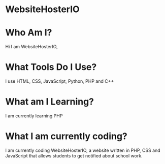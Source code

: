 # WebsiteHosterIO

# Who Am I?
Hi I am WebsiteHosterIO,

# What Tools Do I Use?
I use HTML, CSS, JavaScript, Python, PHP and C++


# What am I Learning?
I am currently learning PHP


# What I am currently coding?
I am currently coding WebsiteHosterIO, a website written in PHP, CSS and JavaScript that allows students to get notified about school work.
